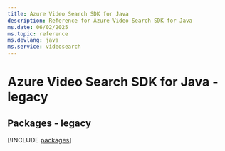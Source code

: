 ```yaml
---
title: Azure Video Search SDK for Java
description: Reference for Azure Video Search SDK for Java
ms.date: 06/02/2025
ms.topic: reference
ms.devlang: java
ms.service: videosearch
---
```

# Azure Video Search SDK for Java - legacy
## Packages - legacy
[!INCLUDE [packages](video-search-index.md)]